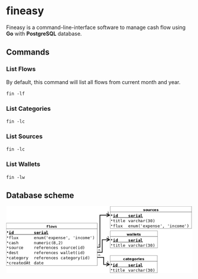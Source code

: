 
# fineasy

  
Fineasy is a command-line-interface software to manage cash flow using **Go** with **PostgreSQL** database.
    
## Commands

  ### List  Flows

  By default, this command will list all flows from current month and year.

    fin -lf
    
  ### List  Categories
    fin -lc
    
  ### List  Sources
    fin -lc
    
  ### List  Wallets
    fin -lw
    
## Database scheme

![alt text](https://github.com/gabrielroriz/cli-fineasy/blob/master/schema/db-schema.png)